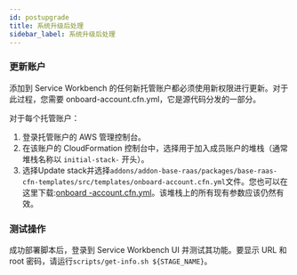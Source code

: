 ```yaml
---
id: postupgrade
title: 系统升级后处理
sidebar_label: 系统升级后处理
---
```

### 更新账户

添加到 Service Workbench 的任何新托管账户都必须使用新权限进行更新。对于此过程，您需要 onboard-account.cfn.yml，它是源代码分发的一部分。

对于每个托管账户：

1. 登录托管账户的 AWS 管理控制台。
2. 在该账户的 CloudFormation 控制台中，选择用于加入成员账户的堆栈（通常堆栈名称以 `initial-stack-` 开头）。
3. 选择Update stack并选择`addons/addon-base-raas/packages/base-raas-cfn-templates/src/templates/onboard-account.cfn.yml`文件。您也可以在这里下载:[onboard -account.cfn.yml](https://github.com/awslabs/service-workbench-on-aws/blob/mainline/addons/addon-base-raas/packages/base-raas-cfn-templates/src/模板/onboard-account.cfn.yml)。该堆栈上的所有现有参数应该仍然有效。

### 测试操作

成功部署脚本后，登录到 Service Workbench UI 并测试其功能。要显示 URL 和 root 密码，请运行`scripts/get-info.sh ${STAGE_NAME}`。